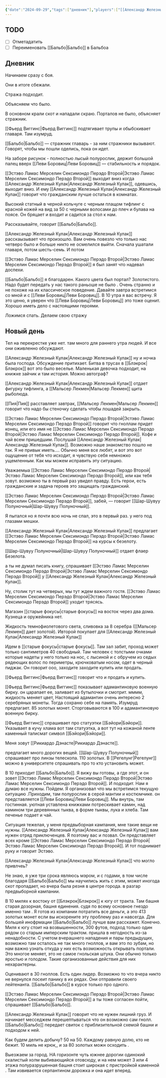 ```yaml
---
{"date":"2024-09-29","tags":["дневник"],"players":["[[Александр Железный Кулак\|Александр Железный Кулак]]","[[Мальсер Лекмен\|Мальсер Лекмен]]","[[Фьерд Виггинс\|Фьерд Виггинс]]","[[Шар-Шувуу Полуночный\|Шар-Шувуу Полуночный]]"],"campaign":"Школа приключенцев Безелота. Переплетенные судьбы","world-date":null,"world-time-start":null,"dg-publish":true,"previous-session":"[[22 сентября 2024]]","next-session":"[[6 октября 2024]]","permalink":"/29-sentyabrya-2024/","dgPassFrontmatter":true}
---
```



## TODO
- [ ] Отметадатить
- [ ] Переименовать [[Бальбо\|Бальбо]] в Бальбоа

## Дневник
Начинаем сразу с боя.

Они в итоге сбежали.

Стража подходит.

Объясняем что было. 

В основном крали скот и нападали скраю. Порталов не было, объясняет стражник. 

[[Фьерд Виггинс\|Фьерд Виггинс]] подтягивает трупы и обыбскивает главаря. Там изумруд.

[[Бальбо\|Бальбо]] — стражник главарь - за ним стражники вызывают. Говорят, чтобы мы пошли оделись, пока он идет.

На заборе рисунок - полностью лысый полурослик, держит большой палец вверх [[Леви Боровиц\|Леви Боровиц]] — стабильность и порядок. 

[[Эстэво Ламас Мерселин Сексимондо Перэдо Второй\|Эстэво Ламас Мерселин Сексимондо Перэдо Второй]] выходит вниз когда [[Александр Железный Кулак\|Александр Железный Кулак]], одевшись, выходит вниз. И ему [[Александр Железный Кулак\|Александр Железный Кулак]] говорит что гражданским лучше остаться в комнатах.

Высокий статный в черной кольчуге с черным плащом тифлинг с красной кожей на вид за 50 с черными волосами до плеч и булава на поясе. Он бряцает и входит и садится за стол к нам.

Рассказывайте, говорит [[Бальбо\|Бальбо]].

[[Александр Железный Кулак\|Александр Железный Кулак]] расскаызывает что произошло. Вам очень повезло что только нас четверо было и больше никто не осмелился выйти. Сначала ушатали главаря, потом шесть-семь. И потом 

[[Эстэво Ламас Мерселин Сексимондо Перэдо Второй\|Эстэво Ламас Мерселин Сексимондо Перэдо Второй]] я был занят что надевал доспехи. 

[[Бальбо\|Бальбо]] я благодарен. Какого цвета был портал? Золотистого. Надо будет передать у нас такого раньоше не было .  Очень странно и не похоже на их классическое поведение. Давайте завтра встретимся со мной и с [[Леви Боровиц\|Леви Боровиц]]. В 10 утра я вас встречу. Я это ценю, я уверен что [[Леви Боровиц\|Леви Боровиц]] это тоже оценит. Хорошо иметь дело с настоящими героями.

Ложимся спать. Делаем свою стражу

## Новый день

Тел на перекрестке уже нет. там много для раннего утра людей. И все они оживленно обсуждают. 

[[Александр Железный Кулак\|Александр Железный Кулак]] ну и ночка была господа. Обсуждение притихает. Битва в трусах в [[Блэкрок\|Блэкрок]] вот это было веселье. Маленькая девочка подходит, на книжке зайчик и там история. Можно автограф?

[[Александр Железный Кулак\|Александр Железный Кулак]] отдает фигурку тифлинга, а [[Мальсер Лекмен\|Мальсер Лекмен]] щита рыболюда. 

[[Пия\|Пия]] расставляет завтрак, [[Мальсер Лекмен\|Мальсер Лекмен]] говорит что надо бы стеночку сделать чтобы лошадей закрыть.

[[Эстэво Ламас Мерселин Сексимондо Перэдо Второй\|Эстэво Ламас Мерселин Сексимондо Перэдо Второй]] говорит что гноллам придет конец, или его имя не [[Эстэво Ламас Мерселин Сексимондо Перэдо Второй\|Эстэво Ламас Мерселин Сексимондо Перэдо Второй]].  Кофе и чай всем пришедшим. Послушай [[Александр Железный Кулак\|Александр Железный Кулак]]. Возможно наше знакомство пошло не так. Я не привык иметь.... Обычно меня все любят, и вот это вот ощущение от тебя что исходит, я чувствую себя немножко ущемленным. Как мы можем исправить эту ситуацию.

Уважаемыа [[Эстэво Ламас Мерселин Сексимондо Перэдо Второй\|Эстэво Ламас Мерселин Сексимондо Перэдо Второй]], или как тебя зовут. возможно ты в первый раз увидел правду. Есть герои, есть гражданские и задача героев это защищать гражданский. 

[[Эстэво Ламас Мерселин Сексимондо Перэдо Второй\|Эстэво Ламас Мерселин Сексимондо Перэдо Второй]], забей, — говорит [[Шар-Шувуу Полуночный\|Шар-Шувуу Полуночный]].

Я пытался но я почти всю ночь не спал, это в первый раз. у него под глазами мешки. 

[[Александр Железный Кулак\|Александр Железный Кулак]] предлагает [[Эстэво Ламас Мерселин Сексимондо Перэдо Второй\|Эстэво Ламас Мерселин Сексимондо Перэдо Второй]] на курсы к безелоту. 

[[Шар-Шувуу Полуночный\|Шар-Шувуу Полуночный]] отдает флаер Безелота. 

а ты не думал писать книгу, спрашивает [[Эстэво Ламас Мерселин Сексимондо Перэдо Второй\|Эстэво Ламас Мерселин Сексимондо Перэдо Второй]] у [[Александр Железный Кулак\|Александр Железный Кулак]].

Ну, столик тут на четверых, мы тут ждем важного гостя. [[Эстэво Ламас Мерселин Сексимондо Перэдо Второй\|Эстэво Ламас Мерселин Сексимондо Перэдо Второй]] уходит трясясь. 

Магазин [[старые фокусы\|старые фокусы]] на восток через два дома. Кузнеца и оружейника нет.

Жидкость темнофиолетового света, сливовка за 8 серебра ([[Мальсер Лекмен]] дает золотой). Ивторой покупает для [[Александр Железный Кулак\|Александр Железный Кулак]]

Идем в [[старые фокусы\|старые фокусы]]. Там зал забит, проход может только сантиметров 40 свободный. Там человек с толстыми очками которые надеты у него только на нос, с лысиной и с обручем из седых рядеющих волос по периметры, крючковатым носом, одет в черный пиджак. Он говорит ооо, заходите заходите купить или продать.

[[Фьерд Виггинс\|Фьерд Виггинс]] говорит что и продать и купить. 

[[Фьерд Виггинс\|Фьерд Виггинс]] показывает адамантиновую военную бирку. он царапает ее, заливает из бутылочки и смотрит. мммм, жидкость меняет цвет, Настоящий адамантин очень интересно 2 серебряных монеты. Тогда сохраню себе на память. Изумруд предлагает. 85 золотых монет. Сторговываются в 100 и адамантиновую военную бирку. 

[[Фьерд Виггинс]] спрашивает про статуэтки [[Бэйори\|Бэйори]]. Указывает в кучу хлама вот там статуэтка, а вот тут на кожаной ленте каменный талисмат символ [[Бэйори\|Бэйори]].

Меня зовут [[Рикиардо Дэнасте\|Рикиардо Дэнасте]].

предлагает много дорогих вещей. [[Шар-Шувуу Полуночный]] спрашивает про линзы телескопа. 110 золотых. В [[Регелунг\|Регелунг]] можно в университете спрашивать про то кто установить может. 

В 10 приходит [[Бальбо\|Бальбо]].  Я вижу вы готовы, а где этот, и он зовет [[Эстэво Ламас Мерселин Сексимондо Перэдо Второй\|Эстэво Ламас Мерселин Сексимондо Перэдо Второй]].  И подходит. Нам я думаю все нужны. Пойдем. Я организовал что мы встретимся текущую ситуацию .Приходим, там полурослик в серой мантии и костюмчике. он представляется [[Леви Боровиц\|Леви Боровиц]].  Мы внутрь, там гостинная. уютная уставлена книжками потрескивает камин, над камином три деревянных тыква, в форме тыквы, лука и хлеба. Там печенье подает и чай. 

Ситуация тежелая, у меня предвыборная кампания, мне такие вещи не нужны. [[Александр Железный Кулак\|Александр Железный Кулак]] вам нужен отряд приключенцев. Я поэтому вас и позвал. Он представляет всех кроме [[Эстэво Ламас Мерселин Сексимондо Перэдо Второй\|Эстэво Ламас Мерселин Сексимондо Перэдо Второй]]. И тот поднимает руку и говорит Эстэво. 

[[Александр Железный Кулак\|Александр Железный Кулак]] что могло привлчеь? 

Не знаю, я уже три срока являюсь мэром, и с годами, в том числе благодаря [[Бальбо\|Бальбо]] мы научились жить с этим, может иногода скот пропадает, но вчера была резня в центре города. в разгар предвыборной кампании.

В 10 милях к востоку от [[Блэкрок\|Блэкрок]] к югу от тракта. Там башня старая дозорная, башня единения. судя по всему основное гнездо именно там . Я готов из компании потратить все деньги, а это 413 золотых монет если вы искорените эту проблему раз и навсегда. Для большей инофрмации [[Бальбо\|Бальбо]] лучше вам расскажет. Конечно. Миля к югу стоит на возвышенности, 300 футов, подход только один рядом со старым имперским трактом. пришла в негодность из-за ненадобности. С учетом вчерашнего нападения и пары предыдущих, возможно там осталось не так много гноллов, и вам это по зубам, но нам важно узнать откуда у них есть возможность открывать портали. Это многое меняет, это не самое гнольская штука. Они обычно только яростью и голодом. Такие организованные действия для них нехарактерны. 

Оценивают в 30 гноллов.  Есть один лидер. Возможно то что вчера никто не вернулся посеит панику в их рядах.  Они отправили своего лейтенанта. [[Бальбо\|Бальбо]] в курсе только про одного. 

[[Эстэво Ламас Мерселин Сексимондо Перэдо Второй\|Эстэво Ламас Мерселин Сексимондо Перэдо Второй]] а ты тоже согласен пойти, спрашивает [[Бальбо\|Бальбо]].

[[Александр Железный Кулак]] говорит что не нужен лишний груз.  И начинает месседжем перешептываться что он возможно сам гнолл. [[Бальбо\|Бальбо]] передает свиток с приблизительной схемой башни и подходом к ней. 

Как будем делить добычу? 50 на 50. Каждому равную долю, кто не бежит. 10 миль не крюк,, и за 80 золотых можн осходить .

Выезжаем за город. НА горизонте чуть южнее дорогии одинокий скалистый холм выбивающийся отовсюду, и на нем может 3 или 4 этажа полуразрушенная башня стоит широкая с пристройкой каменной . Там извивается серпантином дорожка и она идет вперед. 

